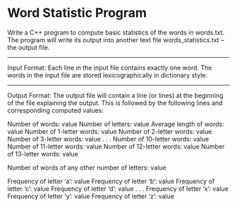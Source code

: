 # Word Statistic Program

Write a C++ program to compute basic statistics of the words in words.txt. The program will write its output into another text file words_statistics.txt – the output file.

----------------------------------------------------------------------------------

Input Format:
Each line in the input file contains exactly one word. The words in the input file are stored lexicographically in dictionary style.

----------------------------------------------------------------------------------

Output Format:
The output file will contain a line (or lines) at the beginning of the file explaining the output. This is followed by the following lines and corresponding computed values:

Number of words: value
Number of letters: value
Average length of words: value
Number of 1-letter words: value
Number of 2-letter words: value
Number of 3-letter words: value
.
.
.
Number of 10-letter words: value
Number of 11-letter words: value
Number of 12-letter words: value
Number of 13-letter words: value

Number of words of any other number of letters: value

Frequency of letter ‘a’: value
Frequency of letter ‘b’: value
Frequency of letter ‘c’: value
Frequency of letter ‘d’: value
.
.
.
Frequency of letter ‘x’: value
Frequency of letter ‘y’: value
Frequency of letter ‘z’: value